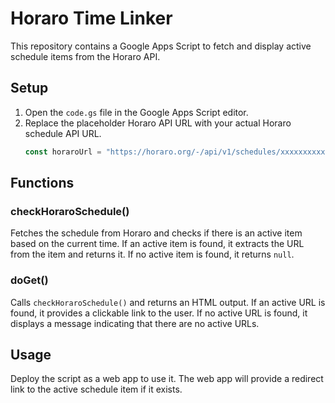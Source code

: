 # Horaro Time Linker

This repository contains a Google Apps Script to fetch and display active schedule items from the Horaro API.

## Setup

1. Open the `code.gs` file in the Google Apps Script editor.
2. Replace the placeholder Horaro API URL with your actual Horaro schedule API URL.
   ```javascript
   const horaroUrl = "https://horaro.org/-/api/v1/schedules/xxxxxxxxxx";
   ```

## Functions

### checkHoraroSchedule()

Fetches the schedule from Horaro and checks if there is an active item based on the current time. If an active item is found, it extracts the URL from the item and returns it. If no active item is found, it returns `null`.

### doGet()

Calls `checkHoraroSchedule()` and returns an HTML output. If an active URL is found, it provides a clickable link to the user. If no active URL is found, it displays a message indicating that there are no active URLs.

## Usage

Deploy the script as a web app to use it. The web app will provide a redirect link to the active schedule item if it exists.
